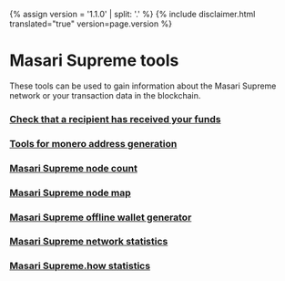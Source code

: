{% assign version = '1.1.0' | split: '.' %}
{% include disclaimer.html translated="true" version=page.version %}
# Masari Supreme tools

These tools can be used to gain information about the Masari Supreme network or your transaction data in the blockchain.

### [Check that a recipient has received your funds](http://xmrtests.llcoins.net/checktx.html)

### [Tools for monero address generation](https://xmr.llcoins.net/)

### [Masari Supreme node count](http://moneronodes.i2p.xyz/)

### [Masari Supreme node map](https://monerohash.com/nodes-distribution.html)

### [Masari Supreme offline wallet generator](http://moneroaddress.org/)

### [Masari Supreme network statistics](http://moneroblocks.info/stats)

### [Masari Supreme.how statistics](https://www.monero.how/)